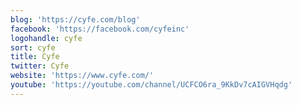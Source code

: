```yaml
---
blog: 'https://cyfe.com/blog'
facebook: 'https://facebook.com/cyfeinc'
logohandle: cyfe
sort: cyfe
title: Cyfe
twitter: Cyfe
website: 'https://www.cyfe.com/'
youtube: 'https://youtube.com/channel/UCFCO6ra_9KkDv7cAIGVHqdg'
---
```

